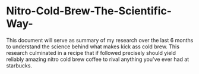 # Nitro-Cold-Brew-The-Scientific-Way-
This document will serve as summary of my research over the last 6 months to understand the science behind what makes kick ass cold brew. This research culminated in a recipe that if followed precisely should yield reliably amazing nitro cold brew coffee to rival anything you've ever had at starbucks.
